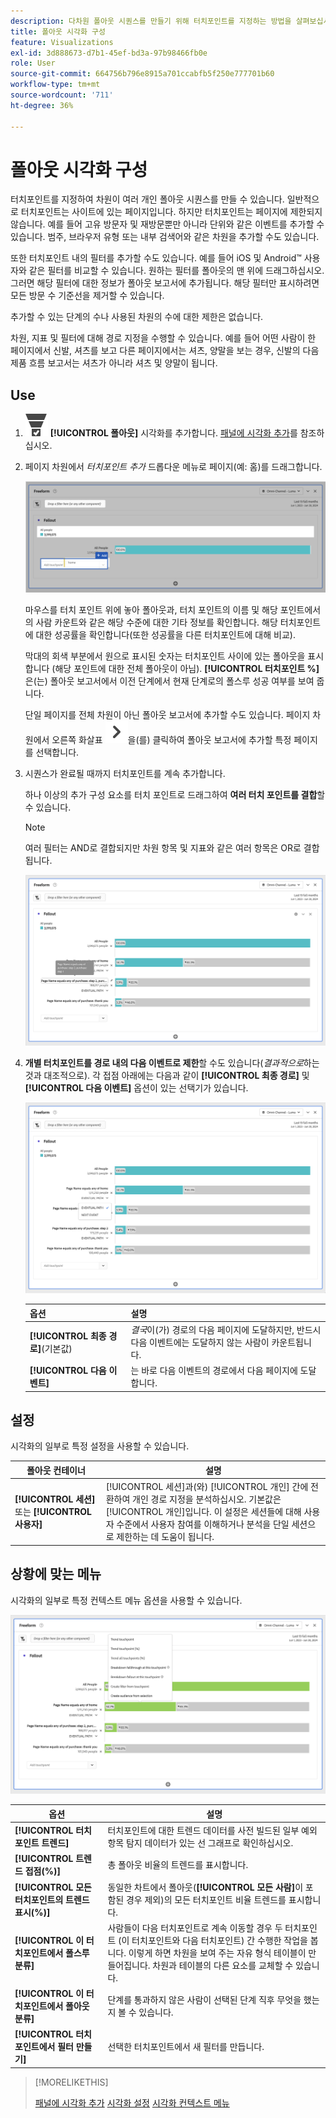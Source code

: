 ```yaml
---
description: 다차원 폴아웃 시퀀스를 만들기 위해 터치포인트를 지정하는 방법을 살펴보십시오.
title: 폴아웃 시각화 구성
feature: Visualizations
exl-id: 3d888673-d7b1-45ef-bd3a-97b98466fb0e
role: User
source-git-commit: 664756b796e8915a701ccabfb5f250e777701b60
workflow-type: tm+mt
source-wordcount: '711'
ht-degree: 36%

---
```


# 폴아웃 시각화 구성

터치포인트를 지정하여 차원이 여러 개인 폴아웃 시퀀스를 만들 수 있습니다. 일반적으로 터치포인트는 사이트에 있는 페이지입니다. 하지만 터치포인트는 페이지에 제한되지 않습니다. 예를 들어 고유 방문자 및 재방문뿐만 아니라 단위와 같은 이벤트를 추가할 수 있습니다. 범주, 브라우저 유형 또는 내부 검색어와 같은 차원을 추가할 수도 있습니다.

또한 터치포인트 내의 필터를 추가할 수도 있습니다. 예를 들어 iOS 및 Android™ 사용자와 같은 필터를 비교할 수 있습니다. 원하는 필터를 폴아웃의 맨 위에 드래그하십시오. 그러면 해당 필터에 대한 정보가 폴아웃 보고서에 추가됩니다. 해당 필터만 표시하려면 모든 방문 수 기준선을 제거할 수 있습니다.

추가할 수 있는 단계의 수나 사용된 차원의 수에 대한 제한은 없습니다.

차원, 지표 및 필터에 대해 경로 지정을 수행할 수 있습니다. 예를 들어 어떤 사람이 한 페이지에서 신발, 셔츠를 보고 다른 페이지에서는 셔츠, 양말을 보는 경우, 신발의 다음 제품 흐름 보고서는 셔츠가 아니라 셔츠 및 양말이 됩니다.

## Use

1. ![ConversionFunnel](/help/assets/icons/ConversionFunnel.svg) **[!UICONTROL 폴아웃]** 시각화를 추가합니다. [패널에 시각화 추가](../freeform-analysis-visualizations.md#add-visualizations-to-a-panel)를 참조하십시오.
1. 페이지 차원에서 *터치포인트 추가* 드롭다운 메뉴로 페이지(예: 홈)를 드래그합니다.

   ![홈 페이지 차원의 홈 페이지를 터치포인트 추가 필드로 끌어서 놓았습니다.](assets/fallout-drag.png)

   마우스를 터치 포인트 위에 놓아 폴아웃과, 터치 포인트의 이름 및 해당 포인트에서의 사람 카운트와 같은 해당 수준에 대한 기타 정보를 확인합니다. 해당 터치포인트에 대한 성공률을 확인합니다(또한 성공률을 다른 터치포인트에 대해 비교).

   막대의 회색 부분에서 원으로 표시된 숫자는 터치포인트 사이에 있는 폴아웃을 표시합니다 (해당 포인트에 대한 전체 폴아웃이 아님). **[!UICONTROL 터치포인트 %]**&#x200B;은(는) 폴아웃 보고서에서 이전 단계에서 현재 단계로의 폴스루 성공 여부를 보여 줍니다.

   단일 페이지를 전체 차원이 아닌 폴아웃 보고서에 추가할 수도 있습니다. 페이지 차원에서 오른쪽 화살표 ![V자형 오른쪽](/help/assets/icons/ChevronRight.svg)을(를) 클릭하여 폴아웃 보고서에 추가할 특정 페이지를 선택합니다.

1. 시퀀스가 완료될 때까지 터치포인트를 계속 추가합니다.

   하나 이상의 추가 구성 요소를 터치 포인트로 드래그하여 **여러 터치 포인트를 결합**&#x200B;할 수 있습니다.

   >[!NOTE]
   >
   >여러 필터는 AND로 결합되지만 차원 항목 및 지표와 같은 여러 항목은 OR로 결합됩니다.

   ![페이지:CamerRoll 또는 페이지: 카메라 터치포인트를 강조 표시했습니다.](assets/fallout-or.png)

1. **개별 터치포인트를 경로 내의 다음 이벤트로 제한**&#x200B;할 수도 있습니다(*결과적으로*&#x200B;하는 것과 대조적으로). 각 접점 아래에는 다음과 같이 **[!UICONTROL 최종 경로]** 및 **[!UICONTROL 다음 이벤트]** 옵션이 있는 선택기가 있습니다.

   ![최종 경로 옵션을 강조 표시한 모든 방문 보기. ](assets/fallout-nexthit.png)

   | 옵션 | 설명 |
   |---|---|
   | **[!UICONTROL 최종 경로]**(기본값) | *결국*&#x200B;이(가) 경로의 다음 페이지에 도달하지만, 반드시 다음 이벤트에는 도달하지 않는 사람이 카운트됩니다. |
   | **[!UICONTROL 다음 이벤트]** | 는 바로 다음 이벤트의 경로에서 다음 페이지에 도달합니다. |


## 설정

시각화의 일부로 특정 설정을 사용할 수 있습니다.

| 폴아웃 컨테이너 | 설명 |
|--- |--- |
| **[!UICONTROL 세션]** 또는 **[!UICONTROL 사용자]** | [!UICONTROL 세션]과(와) [!UICONTROL 개인] 간에 전환하여 개인 경로 지정을 분석하십시오. 기본값은 [!UICONTROL 개인]입니다. 이 설정은 세션들에 대해 사용자 수준에서 사용자 참여를 이해하거나 분석을 단일 세션으로 제한하는 데 도움이 됩니다. |


## 상황에 맞는 메뉴

시각화의 일부로 특정 컨텍스트 메뉴 옵션을 사용할 수 있습니다.

![폴아웃 옵션](assets/fallout-options.png)

| 옵션 | 설명 |
|--- |--- |
| **[!UICONTROL 터치포인트 트렌드]** | 터치포인트에 대한 트렌드 데이터를 사전 빌드된 일부 예외 항목 탐지 데이터가 있는 선 그래프로 확인하십시오. |
| **[!UICONTROL 트렌드 접점(%)]** | 총 폴아웃 비율의 트렌드를 표시합니다. |
| **[!UICONTROL 모든 터치포인트의 트렌드 표시(%)]** | 동일한 차트에서 폴아웃(**[!UICONTROL 모든 사람]**&#x200B;이 포함된 경우 제외)의 모든 터치포인트 비율 트렌드를 표시합니다. |
| **[!UICONTROL 이 터치포인트에서 폴스루 분류]** | 사람들이 다음 터치포인트로 계속 이동할 경우 두 터치포인트 (이 터치포인트와 다음 터치포인트) 간 수행한 작업을 봅니다. 이렇게 하면 차원을 보여 주는 자유 형식 테이블이 만들어집니다. 차원과 테이블의 다른 요소를 교체할 수 있습니다. |
| **[!UICONTROL 이 터치포인트에서 폴아웃 분류]** | 단계를 통과하지 않은 사람이 선택된 단계 직후 무엇을 했는지 볼 수 있습니다. |
| **[!UICONTROL 터치 포인트에서 필터 만들기]** | 선택한 터치포인트에서 새 필터를 만듭니다. |

>[!MORELIKETHIS]
>
>[패널에 시각화 추가](/help/analysis-workspace/visualizations/freeform-analysis-visualizations.md#add-visualizations-to-a-panel)
>[시각화 설정](/help/analysis-workspace/visualizations/freeform-analysis-visualizations.md#settings)
>[시각화 컨텍스트 메뉴](/help/analysis-workspace/visualizations/freeform-analysis-visualizations.md#context-menu)
>

